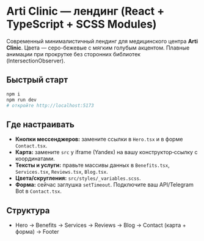 
# Arti Clinic — лендинг (React + TypeScript + SCSS Modules)

Современный минималистичный лендинг для медицинского центра **Arti Clinic**.
Цвета — серо-бежевые с мягким голубым акцентом. Плавные анимации при прокрутке без сторонних библиотек (IntersectionObserver).

## Быстрый старт
```bash
npm i
npm run dev
# откройте http://localhost:5173
```

## Где настраивать
- **Кнопки мессенджеров:** замените ссылки в `Hero.tsx` и в форме `Contact.tsx`.
- **Карта:** замените `src` у iframe (Yandex) на вашу конструктор‑ссылку с координатами.
- **Тексты и услуги:** правьте массивы данных в `Benefits.tsx`, `Services.tsx`, `Reviews.tsx`, `Blog.tsx`.
- **Цвета/скругления:** `src/styles/_variables.scss`.
- **Форма:** сейчас заглушка `setTimeout`. Подключите ваш API/Telegram Bot в `Contact.tsx`.

## Структура
- Hero → Benefits → Services → Reviews → Blog → Contact (карта + форма) → Footer


